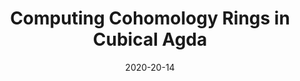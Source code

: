 ---
title: "Computing Cohomology Rings in Cubical Agda"
collection: misc
permalink: /misc/2023-00-CPP
excerpt: Distinguished paper award
date: 2020-20-14
venue: 'Proceedings of CPP 2023'
paperurl: 'http://aljungstrom.github.io/files/cohomologyrings.pdf'
citation: 'Thomas Lamiaux, Axel Ljungström, Anders Mörtberg'
---